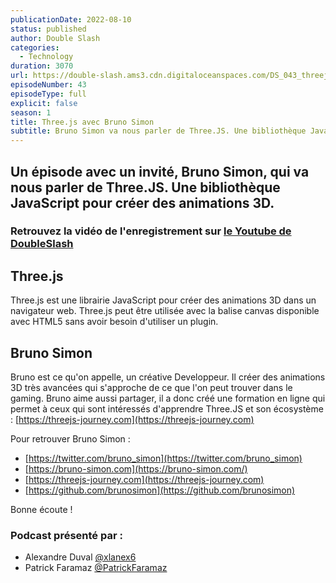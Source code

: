 ```yaml
---
publicationDate: 2022-08-10
status: published
author: Double Slash
categories:
  - Technology
duration: 3070
url: https://double-slash.ams3.cdn.digitaloceanspaces.com/DS_043_threejs.mp3
episodeNumber: 43
episodeType: full
explicit: false
season: 1
title: Three.js avec Bruno Simon
subtitle: Bruno Simon va nous parler de Three.JS. Une bibliothèque JavaScript pour créer des animations 3D.
---
```


## Un épisode avec un invité, Bruno Simon, qui va nous parler de Three.JS. Une bibliothèque JavaScript pour créer des animations 3D.

### Retrouvez la vidéo de l'enregistrement sur [le Youtube de DoubleSlash](https://youtu.be/_3yR4p-x7QQ)

## Three.js

Three.js est une librairie JavaScript pour créer des animations 3D dans un navigateur web.
Three.js peut être utilisée avec la balise canvas disponible avec HTML5 sans avoir besoin d'utiliser un plugin.

## Bruno Simon

Bruno est ce qu'on appelle, un créative Developpeur. Il créer des animations 3D très avancées qui s'approche de ce que l'on peut trouver dans le gaming.
Bruno aime aussi partager, il a donc créé une formation en ligne qui permet à ceux qui sont intéressés d'apprendre Three.JS et son écosystème : [https://threejs-journey.com](https://threejs-journey.com)

Pour retrouver Bruno Simon :


- [https://twitter.com/bruno_simon](https://twitter.com/bruno_simon)
- [https://bruno-simon.com](https://bruno-simon.com/)
- [https://threejs-journey.com](https://threejs-journey.com)
- [https://github.com/brunosimon](https://github.com/brunosimon)


Bonne écoute !



### Podcast présenté par :

- Alexandre Duval [@xlanex6](https://twitter.com/xlanex6)
- Patrick Faramaz [@PatrickFaramaz](https://twitter.com/PatrickFaramaz)
